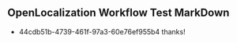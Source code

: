 ## OpenLocalization Workflow Test MarkDown
* 44cdb51b-4739-461f-97a3-60e76ef955b4 thanks!

<!--HONumber=Aug16_HO4-->


